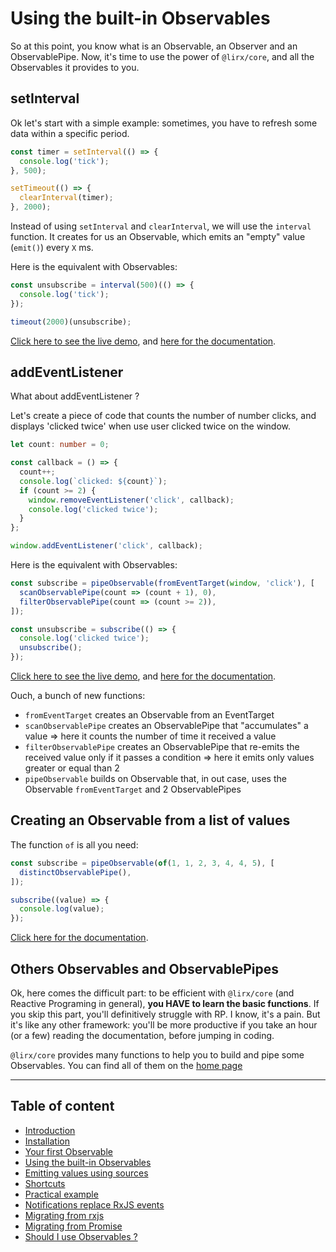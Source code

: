 # Using the built-in Observables

So at this point, you know what is an Observable, an Observer and an ObservablePipe.
Now, it's time to use the power of `@lirx/core`, and all the Observables it provides to you.

## setInterval

Ok let's start with a simple example: sometimes, you have to refresh some data within a specific period.

```ts
const timer = setInterval(() => {
  console.log('tick');
}, 500);

setTimeout(() => {
  clearInterval(timer);
}, 2000);
```

Instead of using `setInterval` and `clearInterval`, we will use the `interval` function. It creates for us an Observable,
which emits an "empty" value (`emit()`) every `X` ms.

Here is the equivalent with Observables:

```ts
const unsubscribe = interval(500)(() => {
  console.log('tick');
});

timeout(2000)(unsubscribe);
```

[Click here to see the live demo](https://stackblitz.com/edit/typescript-9swej8?devtoolsheight=33&file=index.ts),
and [here for the documentation](../../observable/built-in/from/without-notifications/time-related/interval/interval.md).

## addEventListener

What about addEventListener ?

Let's create a piece of code that counts the number of number clicks, and displays 'clicked twice'
when use user clicked twice on the window.

```ts
let count: number = 0;

const callback = () => {
  count++;
  console.log(`clicked: ${count}`);
  if (count >= 2) {
    window.removeEventListener('click', callback);
    console.log('clicked twice');
  }
};

window.addEventListener('click', callback);
```

Here is the equivalent with Observables:

```ts
const subscribe = pipeObservable(fromEventTarget(window, 'click'), [
  scanObservablePipe(count => (count + 1), 0),
  filterObservablePipe(count => (count >= 2)),
]);

const unsubscribe = subscribe(() => {
  console.log('clicked twice');
  unsubscribe();
});
```

[Click here to see the live demo](https://stackblitz.com/edit/typescript-crwffj?devtoolsheight=33&file=index.ts), 
and [here for the documentation](../../observable/built-in/from/without-notifications/dom/from-event-target/from-event-target.md).

Ouch, a bunch of new functions:

- `fromEventTarget` creates an Observable from an EventTarget
- `scanObservablePipe` creates an ObservablePipe that "accumulates" a value => here it counts the number of time it received a value
- `filterObservablePipe` creates an ObservablePipe that re-emits the received value only if it passes a condition
  => here it emits only values greater or equal than 2
- `pipeObservable` builds on Observable that, in out case, uses the Observable `fromEventTarget` and 2 ObservablePipes


## Creating an Observable from a list of values

The function `of` is all you need:

```ts
const subscribe = pipeObservable(of(1, 1, 2, 3, 4, 4, 5), [
  distinctObservablePipe(),
]);

subscribe((value) => {
  console.log(value);
});
```

[Click here for the documentation](../../observable/built-in/from/without-notifications/values/of/of.md).

## Others Observables and ObservablePipes

Ok, here comes the difficult part: to be efficient with `@lirx/core` (and Reactive Programing in general),
**you HAVE to learn the basic functions**. If you skip this part, you'll definitively struggle with RP.
I know, it's a pain. But it's like any other framework: you'll be more productive if you take an hour (or a few) reading the documentation,
before jumping in coding.

`@lirx/core` provides many functions to help you to build and pipe some Observables.
You can find all of them on the [home page](../../../README.md)

---

## Table of content

- [Introduction](./01-introduction.md)
- [Installation](./02-installation.md)
- [Your first Observable](./03-your-first-observable.md)
- [Using the built-in Observables](./04-using-the-built-in-observables.md)
- [Emitting values using sources](./05-sources.md)
- [Shortcuts](./06-shortcuts.md)
- [Practical example](./07-practical-example/07-practical-example.md)
- [Notifications replace RxJS events](./08-notifications.md)
- [Migrating from rxjs](./09-migrating-from-rxjs.md)
- [Migrating from Promise](./10-migrating-from-promise.md)
- [Should I use Observables ?](./11-should-i-use-observables.md)
